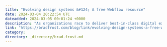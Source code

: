 ```yaml
---
title: "Evolving design systems &#124; A free Webflow resource"
date: 2024-03-04 20:22:54 UTC
dateadded: 2024-03-05 00:01:24 +0000
description: "As organizations race to deliver best-in-class digital experiences to their customers, the ability to innovate has become essential. Building a strong foundation is no longer the end-all-be-all to success; it’s also the ability to reimagine what’s possible tomorrow that truly […]"
link: "https://bradfrost.com/blog/link/evolving-design-systems-a-free-webflow-resource/"
category:
directory: _directory/brad-frost.md
---
```

